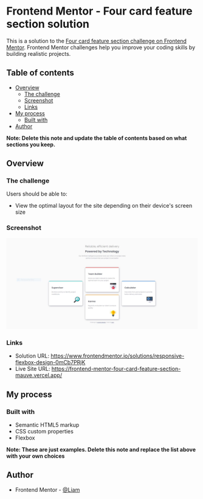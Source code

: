 # Frontend Mentor - Four card feature section solution

This is a solution to the [Four card feature section challenge on Frontend Mentor](https://www.frontendmentor.io/challenges/four-card-feature-section-weK1eFYK). Frontend Mentor challenges help you improve your coding skills by building realistic projects. 

## Table of contents

- [Overview](#overview)
  - [The challenge](#the-challenge)
  - [Screenshot](#screenshot)
  - [Links](#links)
- [My process](#my-process)
  - [Built with](#built-with)
- [Author](#author)

**Note: Delete this note and update the table of contents based on what sections you keep.**

## Overview

### The challenge

Users should be able to:

- View the optimal layout for the site depending on their device's screen size

### Screenshot

![My result for the Four card feature section coding challenge](./result/desktop-view.JPG)

### Links

- Solution URL: https://www.frontendmentor.io/solutions/responsive-flexbox-design-0mCb7PRjK
- Live Site URL: https://frontend-mentor-four-card-feature-section-mauve.vercel.app/

## My process

### Built with

- Semantic HTML5 markup
- CSS custom properties
- Flexbox

**Note: These are just examples. Delete this note and replace the list above with your own choices**

## Author

- Frontend Mentor - [@Liam](https://www.frontendmentor.io/profile/liam-99)

